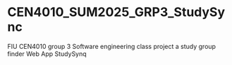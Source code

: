 # CEN4010_SUM2025_GRP3_StudySync
FIU CEN4010 group 3 Software engineering class project a study group finder Web App StudySynq
